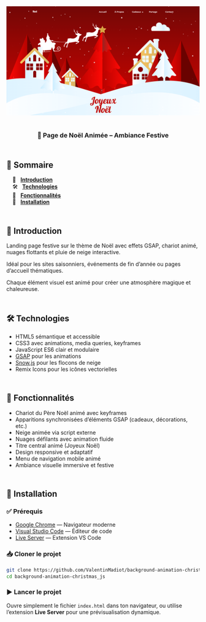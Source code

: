 <div align="center">  
  <a href="https://background-animation-christmas.netlify.app/" target="_blank">  
    <img src=".docs/preview.png" alt="Aperçu de la page de Noël animée">  
  </a>  
  </br></br>  
  <h3 align="center">🎄 Page de Noël Animée – Ambiance Festive</h3>  
</div>

## <br /> 📌 Sommaire

&nbsp;&nbsp;&nbsp; 🎨 &nbsp; [**Introduction**](#introduction)<br />
&nbsp;&nbsp;&nbsp; 🛠️ &nbsp; [**Technologies**](#technologies)<br />
&nbsp;&nbsp;&nbsp; 🎯 &nbsp; [**Fonctionnalités**](#fonctionnalités)<br />
&nbsp;&nbsp;&nbsp; 🚀 &nbsp; [**Installation**](#installation)<br />

## <br /> <a name="introduction">🎨 Introduction</a>

Landing page festive sur le thème de Noël avec effets GSAP, chariot animé, nuages flottants et pluie de neige interactive.

Idéal pour les sites saisonniers, événements de fin d’année ou pages d’accueil thématiques.

Chaque élément visuel est animé pour créer une atmosphère magique et chaleureuse.

## <br /> <a name="technologies">🛠️ Technologies</a>

- HTML5 sémantique et accessible
- CSS3 avec animations, media queries, keyframes
- JavaScript ES6 clair et modulaire
- [GSAP](https://greensock.com/gsap/) pour les animations
- [Snow.js](https://app.embed.im/snow.js) pour les flocons de neige
- Remix Icons pour les icônes vectorielles

## <br /> <a name="fonctionnalités">🎯 Fonctionnalités</a>

- Chariot du Père Noël animé avec keyframes
- Apparitions synchronisées d’éléments GSAP (cadeaux, décorations, etc.)
- Neige animée via script externe
- Nuages défilants avec animation fluide
- Titre central animé (Joyeux Noël)
- Design responsive et adaptatif
- Menu de navigation mobile animé
- Ambiance visuelle immersive et festive

## <br /> <a name="installation">🚀 Installation</a>

### ✅ Prérequis

- [Google Chrome](https://www.google.com/) — Navigateur moderne
- [Visual Studio Code](https://code.visualstudio.com/) — Éditeur de code
- [Live Server](https://marketplace.visualstudio.com/items?itemName=ritwickdey.LiveServer) — Extension VS Code

### 📥 Cloner le projet

```bash
git clone https://github.com/ValentinMadiot/background-animation-christmas_js
cd background-animation-christmas_js
```

### ▶️ Lancer le projet

Ouvre simplement le fichier `index.html` dans ton navigateur, ou utilise l’extension **Live Server** pour une prévisualisation dynamique.
